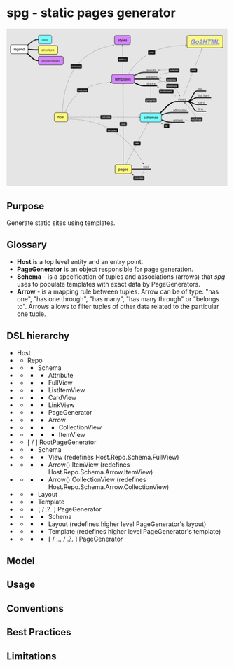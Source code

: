 # spg - static pages generator

![model](doc/model.png "model")

## Purpose
Generate static sites using templates.
## Glossary
- **Host** is a top level entity and an entry point.
- **PageGenerator** is an object responsible for page generation.
- **Schema** - is a specification of tuples and associations (arrows) that _spg_ uses to populate templates with exact data by PageGenerators.
- **Arrow** - is a mapping rule between tuples. Arrow can be of type: "has one", "has one through", "has many", "has many through" or "belongs to". Arrows allows to filter tuples of other data related to the particular one tuple.

## DSL hierarchy

- Host
- - Repo
- - - Schema
- - - - Attribute
- - - - FullView
- - - - ListItemView
- - - - CardView
- - - - LinkView
- - - - PageGenerator
- - - - Arrow
- - - - - CollectionView
- - - - - ItemView
- - [ / ] RootPageGenerator
- - - Schema
- - - - View (redefines Host.Repo.Schema.FullView)
- - - - Arrow(<Arrow>) ItemView (redefines Host.Repo.Schema.Arrow.ItemView)
- - - - Arrow(<Arrow>) CollectionView (redefines Host.Repo.Schema.Arrow.CollectionView)
- - - Layout
- - - Template
- - - [ / .?. ] PageGenerator
- - - - Schema
- - - - Layout (redefines higher level PageGenerator's layout)
- - - - Template (redefines higher level PageGenerator's template)
- - - - [ / ... / .?. ] PageGenerator
## Model


## Usage

## Conventions

## Best Practices

## Limitations

